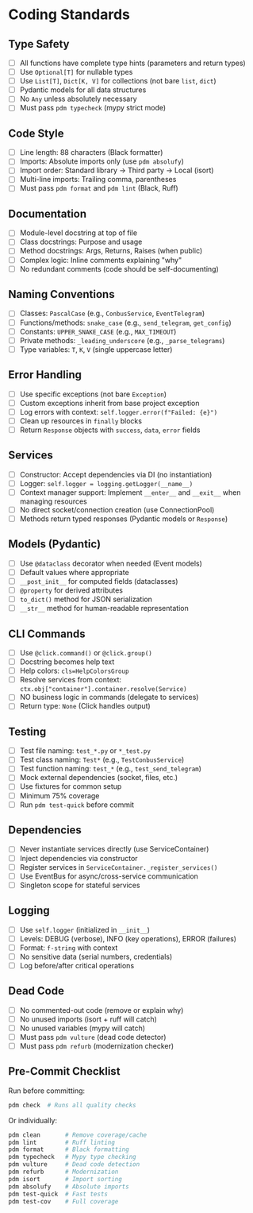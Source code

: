 # Coding Standards

## Type Safety
- [ ] All functions have complete type hints (parameters and return types)
- [ ] Use `Optional[T]` for nullable types
- [ ] Use `List[T]`, `Dict[K, V]` for collections (not bare `list`, `dict`)
- [ ] Pydantic models for all data structures
- [ ] No `Any` unless absolutely necessary
- [ ] Must pass `pdm typecheck` (mypy strict mode)

## Code Style
- [ ] Line length: 88 characters (Black formatter)
- [ ] Imports: Absolute imports only (use `pdm absolufy`)
- [ ] Import order: Standard library → Third party → Local (isort)
- [ ] Multi-line imports: Trailing comma, parentheses
- [ ] Must pass `pdm format` and `pdm lint` (Black, Ruff)

## Documentation
- [ ] Module-level docstring at top of file
- [ ] Class docstrings: Purpose and usage
- [ ] Method docstrings: Args, Returns, Raises (when public)
- [ ] Complex logic: Inline comments explaining "why"
- [ ] No redundant comments (code should be self-documenting)

## Naming Conventions
- [ ] Classes: `PascalCase` (e.g., `ConbusService`, `EventTelegram`)
- [ ] Functions/methods: `snake_case` (e.g., `send_telegram`, `get_config`)
- [ ] Constants: `UPPER_SNAKE_CASE` (e.g., `MAX_TIMEOUT`)
- [ ] Private methods: `_leading_underscore` (e.g., `_parse_telegrams`)
- [ ] Type variables: `T`, `K`, `V` (single uppercase letter)

## Error Handling
- [ ] Use specific exceptions (not bare `Exception`)
- [ ] Custom exceptions inherit from base project exception
- [ ] Log errors with context: `self.logger.error(f"Failed: {e}")`
- [ ] Clean up resources in `finally` blocks
- [ ] Return `Response` objects with `success`, `data`, `error` fields

## Services
- [ ] Constructor: Accept dependencies via DI (no instantiation)
- [ ] Logger: `self.logger = logging.getLogger(__name__)`
- [ ] Context manager support: Implement `__enter__` and `__exit__` when managing resources
- [ ] No direct socket/connection creation (use ConnectionPool)
- [ ] Methods return typed responses (Pydantic models or `Response`)

## Models (Pydantic)
- [ ] Use `@dataclass` decorator when needed (Event models)
- [ ] Default values where appropriate
- [ ] `__post_init__` for computed fields (dataclasses)
- [ ] `@property` for derived attributes
- [ ] `to_dict()` method for JSON serialization
- [ ] `__str__` method for human-readable representation

## CLI Commands
- [ ] Use `@click.command()` or `@click.group()`
- [ ] Docstring becomes help text
- [ ] Help colors: `cls=HelpColorsGroup`
- [ ] Resolve services from context: `ctx.obj["container"].container.resolve(Service)`
- [ ] NO business logic in commands (delegate to services)
- [ ] Return type: `None` (Click handles output)

## Testing
- [ ] Test file naming: `test_*.py` or `*_test.py`
- [ ] Test class naming: `Test*` (e.g., `TestConbusService`)
- [ ] Test function naming: `test_*` (e.g., `test_send_telegram`)
- [ ] Mock external dependencies (socket, files, etc.)
- [ ] Use fixtures for common setup
- [ ] Minimum 75% coverage
- [ ] Run `pdm test-quick` before commit

## Dependencies
- [ ] Never instantiate services directly (use ServiceContainer)
- [ ] Inject dependencies via constructor
- [ ] Register services in `ServiceContainer._register_services()`
- [ ] Use EventBus for async/cross-service communication
- [ ] Singleton scope for stateful services

## Logging
- [ ] Use `self.logger` (initialized in `__init__`)
- [ ] Levels: DEBUG (verbose), INFO (key operations), ERROR (failures)
- [ ] Format: `f-string` with context
- [ ] No sensitive data (serial numbers, credentials)
- [ ] Log before/after critical operations

## Dead Code
- [ ] No commented-out code (remove or explain why)
- [ ] No unused imports (isort + ruff will catch)
- [ ] No unused variables (mypy will catch)
- [ ] Must pass `pdm vulture` (dead code detector)
- [ ] Must pass `pdm refurb` (modernization checker)

## Pre-Commit Checklist
Run before committing:
```bash
pdm check  # Runs all quality checks
```

Or individually:
```bash
pdm clean       # Remove coverage/cache
pdm lint        # Ruff linting
pdm format      # Black formatting
pdm typecheck   # Mypy type checking
pdm vulture     # Dead code detection
pdm refurb      # Modernization
pdm isort       # Import sorting
pdm absolufy    # Absolute imports
pdm test-quick  # Fast tests
pdm test-cov    # Full coverage
```
